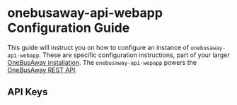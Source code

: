 # onebusaway-api-webapp Configuration Guide

This guide will instruct you on how to configure an instance of `onebusaway-api-webapp`.  These are specific
configuration instructions, part of your larger [OneBusAway installation](installation-guide.html). The
`onebusaway-api-wepapp` powers the [OneBusAway REST API](../api/where/index.html).

## API Keys